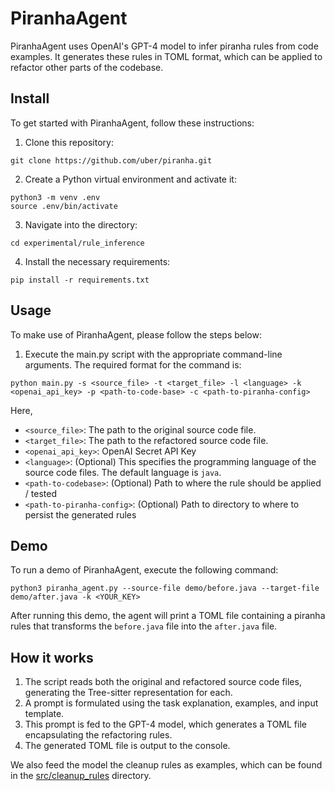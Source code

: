 # PiranhaAgent

PiranhaAgent uses OpenAI's GPT-4 model to infer piranha rules from code examples. 
It generates these rules in TOML format, which can be applied to refactor other parts of the codebase.

## Install

To get started with PiranhaAgent, follow these instructions:

1. Clone this repository:
```
git clone https://github.com/uber/piranha.git
```

2. Create a Python virtual environment and activate it:

```
python3 -m venv .env
source .env/bin/activate
```

3. Navigate into the directory:
```
cd experimental/rule_inference
```
4. Install the necessary requirements:
```
pip install -r requirements.txt
```




## Usage

To make use of PiranhaAgent, please follow the steps below:

1. Execute the main.py script with the appropriate command-line arguments. The required format for the command is:

```
python main.py -s <source_file> -t <target_file> -l <language> -k <openai_api_key> -p <path-to-code-base> -c <path-to-piranha-config>
```

Here,

- `<source_file>`: The path to the original source code file.
- `<target_file>`: The path to the refactored source code file.
- `<openai_api_key>`: OpenAI Secret API Key
- `<language>`: (Optional) This specifies the programming language of the source code files. The default language is `java`.
- `<path-to-codebase>`: (Optional) Path to where the rule should be applied / tested
- `<path-to-piranha-config>`: (Optional) Path to directory to where to persist the generated rules

## Demo

To run a demo of PiranhaAgent, execute the following command:

```
python3 piranha_agent.py --source-file demo/before.java --target-file demo/after.java -k <YOUR_KEY>
```

After running this demo, the agent will print a TOML file containing a piranha rules that transforms
the `before.java` file into the `after.java` file.

## How it works

1. The script reads both the original and refactored source code files, generating the Tree-sitter representation for each.
2. A prompt is formulated using the task explanation, examples, and input template.
3. This prompt is fed to the GPT-4 model, which generates a TOML file encapsulating the refactoring rules.
4. The generated TOML file is output to the console.

We also feed the model the cleanup rules as examples, which can be found in the [src/cleanup_rules](../../src/cleanup_rules) directory.
